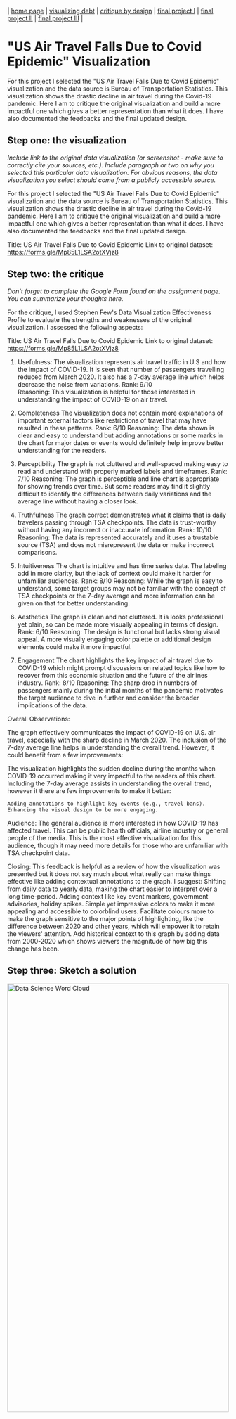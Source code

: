 | [home page](https://aishwaryapramod99.github.io/Aishwarya_Portfolio/) | [visualizing debt](visualizing-government-debt) | [critique by design](critique-by-design) | [final project I](final-project-part-one) | [final project II](final-project-part-two) | [final project III](final-project-part-three) |

# "US Air Travel Falls Due to Covid Epidemic" Visualization
For this project I selected the "US Air Travel Falls Due to Covid Epidemic" visualization and the data source is Bureau of Transportation Statistics. This visualization shows the drastic decline in air travel during the Covid-19 pandemic. Here I am to critique the original visualization and build a more impactful one which gives a better representation than what it does. I have also documented the feedbacks and the final updated design.


## Step one: the visualization

_Include link to the original data visualization (or screenshot - make sure to correctly cite your sources, etc.).  Include paragraph or two on why you selected this particular data visualization.  For obvious reasons, the data visualization you select should come from a publicly accessible source._

For this project I selected the "US Air Travel Falls Due to Covid Epidemic" visualization and the data source is Bureau of Transportation Statistics. This visualization shows the drastic decline in air travel during the Covid-19 pandemic. Here I am to critique the original visualization and build a more impactful one which gives a better representation than what it does. I have also documented the feedbacks and the final updated design.

Title: US Air Travel Falls Due to Covid Epidemic
Link to original dataset: https://forms.gle/Mp85L1LSA2otXVjz8

## Step two: the critique
_Don't forget to complete the Google Form found on the assignment page.  You can summarize your thoughts here._


For the critique, I used Stephen Few's Data Visualization Effectiveness Profile to evaluate the strengths and weaknesses of the original visualization. I assessed the following aspects:

Title: US Air Travel Falls Due to Covid Epidemic
Link to original dataset: https://forms.gle/Mp85L1LSA2otXVjz8


1. Usefulness: The visualization represents air travel traffic in U.S and how the impact of COVID-19. It is seen that number of passengers travelling reduced from March 2020. It also has a 7-day average line which helps decrease the noise from variations.
Rank: 9/10  
Reasoning: This visualization is helpful for those interested in understanding the impact of COVID-19 on air travel.

2. Completeness
The visualization does not contain more explanations of important external factors like restrictions of travel that may have resulted in these patterns.
Rank: 6/10
Reasoning: The data shown is clear and easy to understand but adding annotations or some marks in the chart for major dates or events would definitely help improve better understanding for the readers.

3. Perceptibility
The graph is not cluttered and well-spaced making easy to read and understand with properly marked labels and timeframes.
Rank: 7/10
Reasoning: The graph is perceptible and line chart is appropriate for showing trends over time. But some readers may find it slightly difficult to identify the differences between daily variations and the average line without having a closer look.

4. Truthfulness
The graph correct demonstrates what it claims that is daily travelers passing through TSA checkpoints. The data is trust-worthy without having any incorrect or inaccurate information.
Rank: 10/10
Reasoning: The data is represented accurately and it uses a trustable source (TSA) and does not misrepresent the data or make incorrect comparisons.

5. Intuitiveness
The chart is intuitive and has time series data. The labeling add in more clarity, but the lack of context could make it harder for unfamiliar audiences.
Rank: 8/10
Reasoning: While the graph is  easy to understand, some target groups may not be familiar with the concept of TSA checkpoints or the 7-day average and more information can be given on that for better understanding.

6. Aesthetics
The graph is clean and not cluttered. It is looks professional yet plain, so can be made more visually appealing in terms of design.
Rank: 6/10
Reasoning: The design is functional but lacks strong visual appeal. A more visually engaging color palette or additional design elements could make it more impactful.

7. Engagement
The chart highlights the key impact of air travel due to COVID-19 which might prompt discussions on related topics like how to recover from this economic situation and the future of the airlines industry.
Rank: 8/10
Reasoning: The sharp drop in numbers of passengers mainly during the initial months of the pandemic motivates the target audience to dive in further and consider the broader implications of the data.

Overall Observations:

The graph effectively communicates the impact of COVID-19 on U.S. air travel, especially with the sharp decline in March 2020. The inclusion of the 7-day average line helps in understanding the overall trend. However, it could benefit from a few improvements:

The visualization highlights the sudden decline during the months when COVID-19 occurred making it very impactful to the readers of this chart. Including the 7-day average assists in understanding the overall trend, however it there are few improvements to make it better:

    Adding annotations to highlight key events (e.g., travel bans).
    Enhancing the visual design to be more engaging.


Audience: 
The general audience is more interested in how COVID-19 has affected travel. This can be public health officials, airline industry or general people of the media. This is the most effective visualization for this audience, though it may need more details for those who are unfamiliar with TSA checkpoint data.

Closing:
This feedback is helpful as a review of how the visualization was presented but it does not say much about what really can make things effective like adding contextual annotations to the graph. I suggest:
Shifting from daily data to yearly data, making the chart easier to interpret over a long time-period.
Adding context like key event markers, government advisories, holiday spikes.
Simple yet impressive colors to make it more appealing and accessible to colorblind users.
Facilitate colours more to make the graph sensitive to the major points of highlighting, like the difference between 2020 and other years, which will empower it to retain the viewers' attention.
Add historical context to this graph by adding data from 2000-2020 which shows viewers the magnitude of how big this change has been.


## Step three: Sketch a solution
<img src="image%20for%20portfolio.png" alt="Data Science Word Cloud" style="width:100%; height:50%;">

## Step four: Test the solution

_Before you conduct your interviews, prepare a simple script.  Use this as a guide and as a way to take notes as you go forward. Come up with your own list of questions you want to ask for the selected visualization. Keep the questions broad so you can get the most value out of your feedback. Then, document answers to your questions here._

Questions to ask (modify these for your own interviews): 

- Can you tell me what you think this is?

- Can you describe to me what this is telling you?

- Is there anything you find surprising or confusing?

- Who do you think is the intended audience for this?

- Is there anything you would change or do differently?

Results: 

_Don't identify or share personally identifiable information (PII) about the people you spoke to._


| Question                                              | Interview 1                                                          | Interview 2 |
|-------------------------------------------------------|--------------------------------------------------------------------------------------------|---------------------------------------------------------------------------|
| Can you tell me what you think this is?               | Looks like a graph of decline in the U.S. air travel due to pandemic.                      | Line chart of air travel in the United States over time.                |

| Can you describe to me what this is telling you?      | Its showing that because of COVID-19, air travel dropped significantly in 2020.            | This graph shows air travel fell sharply during 2020 probably due to restrictions. |
| Is there anything you find surprising or confusing?   | Daily data looks noisy and I'm not sure what's if 7-day average is helful.                 | I feel like more detail on why it dropped certain months might be helpful. |

| Who do you think is the intended audience for this?   | Frequent traveller who want to know about the effect of COVID-19 on future travel trips.   | This looks to be for economists or airlines inductry.                    |

| Is there anything you would change or do differently? | I would like to see yearly or monthly data rather than daily data to get a high-level view.| It would be great to add some kind of filter to see comparisons.         |

Synthesis: 

_What patterns in the feedback emerge?  What did you learn from the feedback?  Based on this feedback, come up with what design changes you think might make the most sense in your final redesign._

## Step five: build the solution

_Include and describe your final solution here. It's also a good idea to summarize your thoughts on the process overall. When you're done with the assignment, this page should all the items mentioned in the assignment page on Canvas(a link or screenshot of the original data visualization, documentation explaining your process, a summary of your wireframes and user feedback, your final, redesigned data visualization, etc.)._

<div class='tableauPlaceholder' id='viz1726651477050' style='position: relative'><noscript><a href='#'><img alt='YEARLY AIR PASSENGERS IN THE U.S.THE EFFECT OF THE 2020 PANDEMIC ON U.S. AIR TRAFFICSOURCE:Original Visualization: US Air Travel Falls Due to Covid EpidemicData Source: Bureau of Transportation Statistics '                                                                 src='https:&#47;&#47;public.tableau.com&#47;static&#47;images&#47;US&#47;USAirTravelFallsDuetoCovidEpidemic_17266513904240&#47;Sheet2&#47;1_rss.png' style='border: none' /></a></noscript><object class='tableauViz'  style='display:none;'><param name='host_url' value='https%3A%2F%2Fpublic.tableau.com%2F' /> <param name='embed_code_version' value='3' /> <param name='site_root' value='' /><param name='name' value='USAirTravelFallsDuetoCovidEpidemic_17266513904240&#47;Sheet2' /><param name='tabs' value='no' /><param name='toolbar' value='yes' /><param name='static_image' value='https:&#47;&#47;public.tableau.com&#47;static&#47;images&#47;US&#47;USAirTravelFallsDuetoCovidEpidemic_17266513904240&#47;Sheet2&#47;1.png' /> <param name='animate_transition' value='yes' /><param name='display_static_image' value='yes' /><param name='display_spinner' value='yes' /><param name='display_overlay' value='yes' /><param name='display_count' value='yes' /><param name='language'                                                    value='en-US' /><param name='filter' value='publish=yes' /></object></div>
<script type='text/javascript'>                    
    var divElement = document.getElementById('viz1726651477050');                    
    var vizElement = divElement.getElementsByTagName('object')[0];
    vizElement.style.width='100%';vizElement.style.height=(divElement.offsetWidth*0.75)+'px';                    
    var scriptElement = document.createElement('script');                    
    scriptElement.src = 'https://public.tableau.com/javascripts/api/viz_v1.js';                    
    vizElement.parentNode.insertBefore(scriptElement, vizElement);                
</script>

